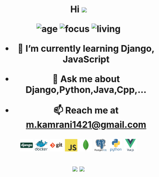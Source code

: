 <h1 align="center">Hi <img src="https://media.giphy.com/media/hvRJCLFzcasrR4ia7z/giphy.gif", I'm Mehran Kamrani</h1>

![age](https://img.shields.io/badge/age-21-blue)
![focus](https://img.shields.io/badge/focus-backend-brightgreen)
![living](https://img.shields.io/badge/living-iran-3c9)


- 🌱 I’m currently learning **Django, JavaScript**

- 💬 Ask me about **Django,Python,Java,Cpp,...**

- 📫 Reach me at **m.kamrani1421@gmail.com**

<p align="center">
<img src="https://github.com/devicons/devicon/blob/master/icons/django/django-original.svg" alt="django" width="40" height="40"/> <img src="https://github.com/devicons/devicon/blob/master/icons/docker/docker-original-wordmark.svg" alt="docker" width="40" height="40"/> 
<img src="https://github.com/devicons/devicon/blob/master/icons/git/git-original-wordmark.svg" alt="git" width="40" height="40"/> 
<img src="https://github.com/devicons/devicon/blob/master/icons/javascript/javascript-original.svg" alt="javascript" width="40" height="40"/> 
<img src="https://github.com/devicons/devicon/blob/master/icons/mongodb/mongodb-original.svg" alt="mongodb" width="40" height="40"/> 
<img src="https://github.com/devicons/devicon/blob/master/icons/postgresql/postgresql-original-wordmark.svg" alt="postgresql" width="40" height="40"/> 
<img src="https://github.com/devicons/devicon/blob/master/icons/python/python-original-wordmark.svg" alt="python" width="40" height="40"/>  
<img src="https://github.com/devicons/devicon/blob/master/icons/vuejs/vuejs-original-wordmark.svg" alt="vue" width="40" height="40"/>
  </p>
<a href="https://github.com/mehran1421">
<img align="center" src="https://github-readme-stats.vercel.app/api?username=mehran1421&show_icons=true&count_private=true&include_all_commits=true&theme=nord" /></a>
<a href="https://github.com/mehran1421">
<img align="center" src="https://github-readme-stats.vercel.app/api/top-langs/?username=mehran1421&theme=nord" />
</a>
